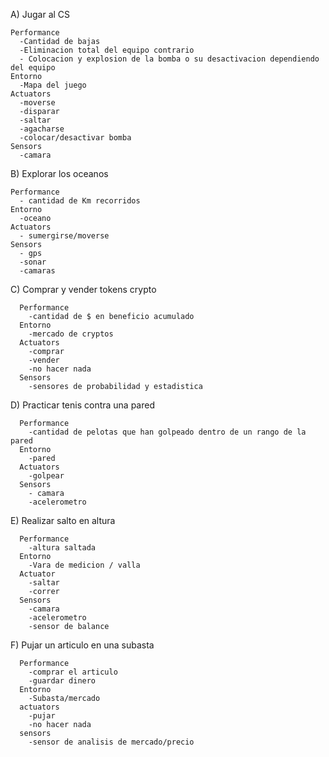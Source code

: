 A) Jugar al CS

    Performance
      -Cantidad de bajas
      -Eliminacion total del equipo contrario
      - Colocacion y explosion de la bomba o su desactivacion dependiendo del equipo
    Entorno
      -Mapa del juego
    Actuators
      -moverse
      -disparar
      -saltar
      -agacharse
      -colocar/desactivar bomba
    Sensors
      -camara
B) Explorar los oceanos

    Performance
      - cantidad de Km recorridos
    Entorno
      -oceano
    Actuators
      - sumergirse/moverse
    Sensors
      - gps
      -sonar
      -camaras

C) Comprar y vender tokens crypto

      Performance
        -cantidad de $ en beneficio acumulado
      Entorno
        -mercado de cryptos
      Actuators
        -comprar
        -vender
        -no hacer nada
      Sensors
        -sensores de probabilidad y estadistica 

D) Practicar tenis contra una pared
         
      Performance
        -cantidad de pelotas que han golpeado dentro de un rango de la pared
      Entorno
        -pared
      Actuators
        -golpear
      Sensors
        - camara
        -acelerometro
E) Realizar salto en altura

      Performance
        -altura saltada
      Entorno
        -Vara de medicion / valla
      Actuator
        -saltar
        -correr
      Sensors
        -camara
        -acelerometro
        -sensor de balance
 F) Pujar un articulo en una subasta
     
      Performance
        -comprar el articulo
        -guardar dinero
      Entorno
        -Subasta/mercado
      actuators
        -pujar
        -no hacer nada
      sensors
        -sensor de analisis de mercado/precio 

    
